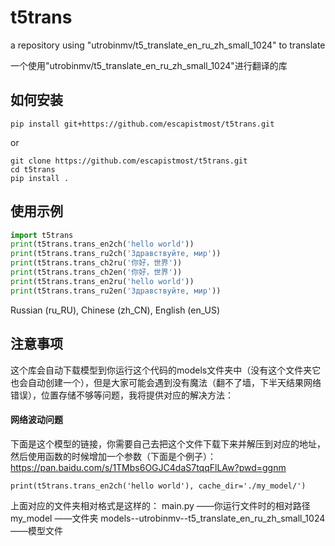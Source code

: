# t5trans
 a repository using "utrobinmv/t5_translate_en_ru_zh_small_1024" to translate

 一个使用"utrobinmv/t5_translate_en_ru_zh_small_1024"进行翻译的库
 
## 如何安装
```
pip install git+https://github.com/escapistmost/t5trans.git
```
or
```
git clone https://github.com/escapistmost/t5trans.git
cd t5trans
pip install .
```

## 使用示例

``` python
import t5trans
print(t5trans.trans_en2ch('hello world'))
print(t5trans.trans_ru2ch('Здравствуйте, мир'))
print(t5trans.trans_ch2ru('你好，世界'))
print(t5trans.trans_ch2en('你好，世界'))
print(t5trans.trans_en2ru('hello world'))
print(t5trans.trans_ru2en('Здравствуйте, мир'))
```
Russian (ru_RU), Chinese (zh_CN), English (en_US)

## 注意事项
这个库会自动下载模型到你运行这个代码的models文件夹中（没有这个文件夹它也会自动创建一个），但是大家可能会遇到没有魔法（翻不了墙，下半天结果网络错误），位置存储不够等问题，我将提供对应的解决方法：

#### 网络波动问题
下面是这个模型的链接，你需要自己去把这个文件下载下来并解压到对应的地址，然后使用函数的时候增加一个参数（下面是个例子）：
https://pan.baidu.com/s/1TMbs6OGJC4daS7tqqFlLAw?pwd=ggnm

```
print(t5trans.trans_en2ch('hello world'), cache_dir='./my_model/')
```
上面对应的文件夹相对格式是这样的：
main.py  ——你运行文件时的相对路径
my_model ——文件夹
    models--utrobinmv--t5_translate_en_ru_zh_small_1024 ——模型文件